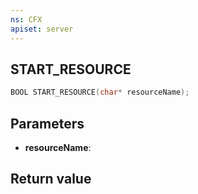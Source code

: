 ```yaml
---
ns: CFX
apiset: server
---
```

## START_RESOURCE

```c
BOOL START_RESOURCE(char* resourceName);
```


## Parameters
* **resourceName**: 

## Return value
